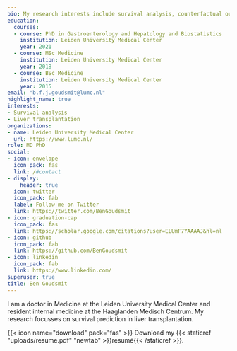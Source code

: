 ```yaml
---
bio: My research interests include survival analysis, counterfactual outcomes, causal inference, and liver transplantation.
education:
  courses:
  - course: PhD in Gastroenterology and Hepatology and Biostatistics
    institution: Leiden University Medical Center
    year: 2021
  - course: MSc Medicine
    institution: Leiden University Medical Center
    year: 2018
  - course: BSc Medicine
    institution: Leiden University Medical Center
    year: 2015
email: "b.f.j.goudsmit@lumc.nl"
highlight_name: true
interests:
- Survival analysis
- Liver transplantation
organizations:
- name: Leiden University Medical Center
  url: https://www.lumc.nl/
role: MD PhD
social:
- icon: envelope
  icon_pack: fas
  link: /#contact
- display:
    header: true
  icon: twitter
  icon_pack: fab
  label: Follow me on Twitter
  link: https://twitter.com/BenGoudsmit
- icon: graduation-cap
  icon_pack: fas
  link: https://scholar.google.com/citations?user=ELUmF7YAAAAJ&hl=nl
- icon: github
  icon_pack: fab
  link: https://github.com/BenGoudsmit
- icon: linkedin
  icon_pack: fab
  link: https://www.linkedin.com/
superuser: true
title: Ben Goudsmit
---
```


I am a doctor in Medicine at the Leiden University Medical Center and resident internal medicine at the Haaglanden Medisch Centrum. My research focusses on survival prediction in liver transplantation.

{{< icon name="download" pack="fas" >}} Download my {{< staticref "uploads/resume.pdf" "newtab" >}}resumé{{< /staticref >}}.
